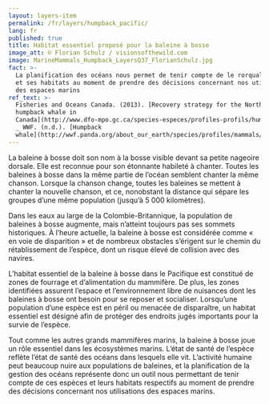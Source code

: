 ```yaml
---
layout: layers-item
permalink: /fr/layers/humpback_pacific/
lang: fr
published: true
title: Habitat essentiel proposé pour la baleine à bosse
image_att: © Florian Schulz / visionsofthewild.com
image: MarineMammals_Humpback_LayersQ37_FlorianSchulz.jpg
fact: >-
  La planification des océans nous permet de tenir compte de le rorqual à bosse
  et ses habitats au moment de prendre des décisions concernant nos utilisations
  des espaces marins
ref_text: >-
  Fisheries and Oceans Canada. (2013). [Recovery strategy for the North Pacific
  humpback whale in
  Canada](http://www.dfo-mpo.gc.ca/species-especes/profiles-profils/humpbackwhaleNP-rorqualabossePN-eng.html)
  _ WWF. (n.d.). [Humpback
  whale](http://wwf.panda.org/about_our_earth/species/profiles/mammals/whales_dolphins/humpback_whale/)
---
```

La baleine à bosse doit son nom à la bosse visible devant sa petite nageoire dorsale. Elle est reconnue pour son étonnante habileté à chanter. Toutes les baleines à bosse dans la même partie de l’océan semblent chanter la même chanson. Lorsque la chanson change, toutes les baleines se mettent à chanter la nouvelle chanson, et ce, nonobstant la distance qui sépare les groupes d’une même population (jusqu’à 5 000 kilomètres). 

Dans les eaux au large de la Colombie-Britannique, la population de baleines à bosse augmente, mais n’atteint toujours pas ses sommets historiques. À l’heure actuelle, la baleine à bosse est considérée comme « en voie de disparition » et de nombreux obstacles s’érigent sur le chemin du rétablissement de l’espèce, dont un risque élevé de collision avec des navires.

L’habitat essentiel de la baleine à bosse dans le Pacifique est constitué de zones de fourrage et d’alimentation du mammifère. De plus, les zones identifiées assurent l’espace et l’environnement libre de nuisances dont les baleines à bosse ont besoin pour se reposer et socialiser. Lorsqu’une population d’une espèce est en péril ou menacée de disparaître, un habitat essentiel est désigné afin de protéger des endroits jugés importants pour la survie de l’espèce.

Tout comme les autres grands mammifères marins, la baleine à bosse joue un rôle essentiel dans les écosystèmes marins. L’état de santé de l’espèce reflète l’état de santé des océans dans lesquels elle vit. L’activité humaine peut beaucoup nuire aux populations de baleines, et la planification de la gestion des océans représente donc un outil nous permettant de tenir compte de ces espèces et leurs habitats respectifs au moment de prendre des décisions concernant nos utilisations des espaces marins.
